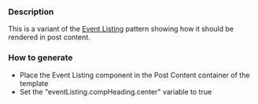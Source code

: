 ### Description
This is a variant of the [Event Listing](./?p=organisms-event-listing) pattern showing how it should be rendered in post content.

### How to generate
* Place the Event Listing component in the Post Content container of the template
* Set the "eventListing.compHeading.center" variable to true
